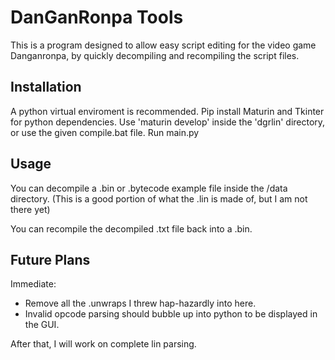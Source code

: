 # DanGanRonpa Tools
This is a program designed to allow easy script editing for the video game Danganronpa, by quickly decompiling and recompiling the script files.

## Installation
A python virtual enviroment is recommended.
Pip install Maturin and Tkinter for python dependencies.
Use 'maturin develop' inside the 'dgrlin' directory, or use the given compile.bat file.
Run main.py

## Usage
You can decompile a .bin or .bytecode example file inside the /data directory.
(This is a good portion of what the .lin is made of, but I am not there yet)

You can recompile the decompiled .txt file back into a .bin.

## Future Plans
Immediate: 
* Remove all the .unwraps I threw hap-hazardly into here.
* Invalid opcode parsing should bubble up into python to be displayed in the GUI.

After that, I will work on complete lin parsing.
